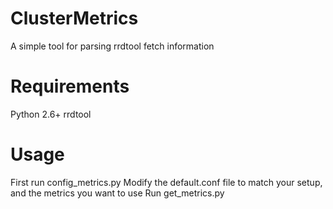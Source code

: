 ClusterMetrics
==============

A simple tool for parsing rrdtool fetch information

Requirements
=============

Python 2.6+
rrdtool

Usage
============
First run config_metrics.py
Modify the default.conf file to match your setup, and the metrics you want to use
Run get_metrics.py
